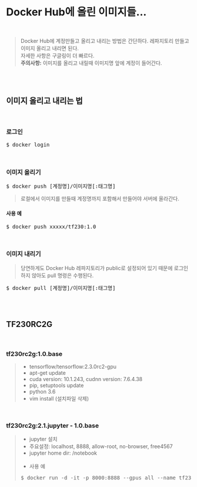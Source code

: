 # Docker Hub에 올린 이미지들...

</br>

> Docker Hub에 계정만들고 올리고 내리는 방법은 간단하다. 레파지토리 만들고 이미지 올리고 내리면 된다.</br>
> 자세한 사항은 구글링이 더 빠르다.</br>
> **주의사항:** 이미지를 올리고 내릴때 이미지명 앞에 계정이 들어간다.

</br></br>

## 이미지 올리고 내리는 법

</br>

### 로그인
<pre>$ docker login</pre>
</br>

### 이미지 올리기
<pre>$ docker push [계정명]/이미지명[:태그명]</pre>
> 로컬에서 이미지를 만들때 계정명까지 포함해서 만들어야 서버에 올라간다.
#### 사용 예
<pre>$ docker push xxxxx/tf230:1.0</pre>
</br>

### 이미지 내리기
> 당연하게도 Docker Hub 레파지토리가 public로 설정되어 있기 때문에 로그인 하지 않아도 pull 명령은 수행된다.
<pre>$ docker pull [계정명]/이미지명[:태그명]</pre>

</br></br>

## TF230RC2G
</br>

### tf230rc2g:1.0.base
> - tensorflow/tensorflow:2.3.0rc2-gpu
> - apt-get update
> - cuda version: 10.1.243, cudnn version: 7.6.4.38
> - pip, setuptools update
> - python 3.6
> - vim install (설치파일 삭제)

</br>

### tf230rc2g:2.1.jupyter - 1.0.base
> - jupyter 설치
> - 주요설정: localhost, 8888, allow-root, no-browser, free4567
> - jupyter home dir: /notebook </br></br>
> - 사용 예
> <pre>$ docker run -d -it -p 8000:8888 --gpus all --name tf230rc2g qfreeman/tf230rc2g:2.1.jupyter jupyter notebook</pre>
